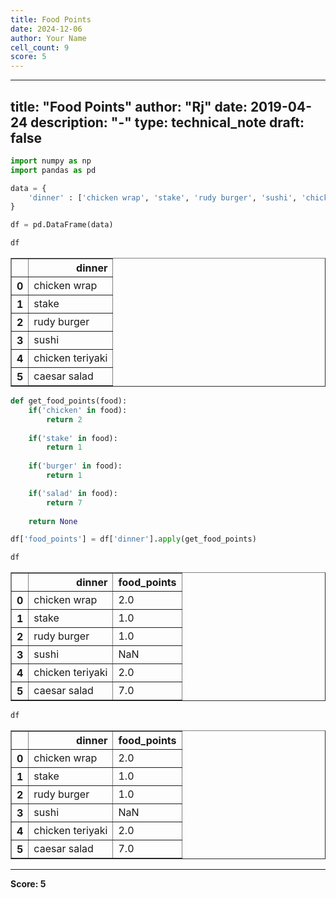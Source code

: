 ```yaml
---
title: Food Points
date: 2024-12-06
author: Your Name
cell_count: 9
score: 5
---
```


---
title: "Food Points"
author: "Rj"
date: 2019-04-24
description: "-"
type: technical_note
draft: false
---

```python
import numpy as np
import pandas as pd
```


```python
data = {
    'dinner' : ['chicken wrap', 'stake', 'rudy burger', 'sushi', 'chicken teriyaki', 'caesar salad']
}
```


```python
df = pd.DataFrame(data)
```


```python
df
```




<div>
<style scoped>
    .dataframe tbody tr th:only-of-type {
        vertical-align: middle;
    }

    .dataframe tbody tr th {
        vertical-align: top;
    }

    .dataframe thead th {
        text-align: right;
    }
</style>
<table border="1" class="dataframe">
  <thead>
    <tr style="text-align: right;">
      <th></th>
      <th>dinner</th>
    </tr>
  </thead>
  <tbody>
    <tr>
      <th>0</th>
      <td>chicken wrap</td>
    </tr>
    <tr>
      <th>1</th>
      <td>stake</td>
    </tr>
    <tr>
      <th>2</th>
      <td>rudy burger</td>
    </tr>
    <tr>
      <th>3</th>
      <td>sushi</td>
    </tr>
    <tr>
      <th>4</th>
      <td>chicken teriyaki</td>
    </tr>
    <tr>
      <th>5</th>
      <td>caesar salad</td>
    </tr>
  </tbody>
</table>
</div>




```python
def get_food_points(food):
    if('chicken' in food):
        return 2
    
    if('stake' in food):
        return 1
    
    if('burger' in food):
        return 1

    if('salad' in food):
        return 7
    
    return None
```


```python
df['food_points'] = df['dinner'].apply(get_food_points)
```


```python
df
```




<div>
<style scoped>
    .dataframe tbody tr th:only-of-type {
        vertical-align: middle;
    }

    .dataframe tbody tr th {
        vertical-align: top;
    }

    .dataframe thead th {
        text-align: right;
    }
</style>
<table border="1" class="dataframe">
  <thead>
    <tr style="text-align: right;">
      <th></th>
      <th>dinner</th>
      <th>food_points</th>
    </tr>
  </thead>
  <tbody>
    <tr>
      <th>0</th>
      <td>chicken wrap</td>
      <td>2.0</td>
    </tr>
    <tr>
      <th>1</th>
      <td>stake</td>
      <td>1.0</td>
    </tr>
    <tr>
      <th>2</th>
      <td>rudy burger</td>
      <td>1.0</td>
    </tr>
    <tr>
      <th>3</th>
      <td>sushi</td>
      <td>NaN</td>
    </tr>
    <tr>
      <th>4</th>
      <td>chicken teriyaki</td>
      <td>2.0</td>
    </tr>
    <tr>
      <th>5</th>
      <td>caesar salad</td>
      <td>7.0</td>
    </tr>
  </tbody>
</table>
</div>




```python
df
```




<div>
<style scoped>
    .dataframe tbody tr th:only-of-type {
        vertical-align: middle;
    }

    .dataframe tbody tr th {
        vertical-align: top;
    }

    .dataframe thead th {
        text-align: right;
    }
</style>
<table border="1" class="dataframe">
  <thead>
    <tr style="text-align: right;">
      <th></th>
      <th>dinner</th>
      <th>food_points</th>
    </tr>
  </thead>
  <tbody>
    <tr>
      <th>0</th>
      <td>chicken wrap</td>
      <td>2.0</td>
    </tr>
    <tr>
      <th>1</th>
      <td>stake</td>
      <td>1.0</td>
    </tr>
    <tr>
      <th>2</th>
      <td>rudy burger</td>
      <td>1.0</td>
    </tr>
    <tr>
      <th>3</th>
      <td>sushi</td>
      <td>NaN</td>
    </tr>
    <tr>
      <th>4</th>
      <td>chicken teriyaki</td>
      <td>2.0</td>
    </tr>
    <tr>
      <th>5</th>
      <td>caesar salad</td>
      <td>7.0</td>
    </tr>
  </tbody>
</table>
</div>




---
**Score: 5**